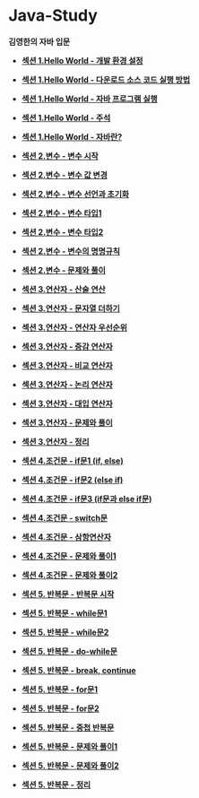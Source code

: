 # Java-Study
**김영한의 자바 입문**

* **[섹션 1.Hello World - 개발 환경 설정](https://velog.io/@hcw0709/%EA%B0%9C%EB%B0%9C-%ED%99%98%EA%B2%BD-%EC%84%A4%EC%A0%95 )** 

* **[섹션 1.Hello World - 다운로드 소스 코드 실행 방법](https://velog.io/@hcw0709/%EB%8B%A4%EC%9A%B4%EB%A1%9C%EB%93%9C-%EC%86%8C%EC%8A%A4-%EC%BD%94%EB%93%9C-%EC%8B%A4%ED%96%89-%EB%B0%A9%EB%B2%95)**

* **[섹션 1.Hello World - 자바 프로그램 실행](https://velog.io/@hcw0709/%EC%9E%90%EB%B0%94-%ED%94%84%EB%A1%9C%EA%B7%B8%EB%9E%A8-%EC%8B%A4%ED%96%89)**

* **[섹션 1.Hello World - 주석](https://velog.io/@hcw0709/%EC%A3%BC%EC%84%9D)**

* **[섹션 1.Hello World - 자바란?](https://velog.io/@hcw0709/%EC%9E%90%EB%B0%94%EB%9E%80)**

* **[섹션 2.변수 - 변수 시작](https://velog.io/@hcw0709/%EB%B3%80%EC%88%98-%EC%8B%9C%EC%9E%91)**

* **[섹션 2.변수 - 변수 값 변경](https://velog.io/@hcw0709/%EB%B3%80%EC%88%98-%EA%B0%92-%EB%B3%80%EA%B2%BD)**

* **[섹션 2.변수 - 변수 선언과 초기화](https://velog.io/@hcw0709/%EB%B3%80%EC%88%98-%EC%84%A0%EC%96%B8%EA%B3%BC-%EC%B4%88%EA%B8%B0%ED%99%94)**

* **[섹션 2.변수 - 변수 타입1](https://velog.io/@hcw0709/%EB%B3%80%EC%88%98-%ED%83%80%EC%9E%851)**

* **[섹션 2.변수 - 변수 타입2](https://velog.io/@hcw0709/%EB%B3%80%EC%88%98-%ED%83%80%EC%9E%852)**

* **[섹션 2.변수 - 변수의 명명규칙](https://velog.io/@hcw0709/%EB%B3%80%EC%88%98%EC%9D%98-%EB%AA%85%EB%AA%85-%EA%B7%9C%EC%B9%99)**

* **[섹션 2.변수 - 문제와 풀이](https://velog.io/@hcw0709/%EB%AC%B8%EC%A0%9C%EC%99%80-%ED%92%80%EC%9D%B4)**

* **[섹션 3.연산자 - 산술 연산](https://velog.io/@hcw0709/%EC%82%B0%EC%88%A0-%EC%97%B0%EC%82%B0%EC%9E%90)**

* **[섹션 3.연산자 - 문자열 더하기](https://velog.io/@hcw0709/%EB%AC%B8%EC%9E%90%EC%97%B4-%EB%8D%94%ED%95%98%EA%B8%B0)**

* **[섹션 3.연산자 - 연산자 우선순위](https://velog.io/@hcw0709/%EC%97%B0%EC%82%B0%EC%9E%90-%EC%9A%B0%EC%84%A0%EC%88%9C%EC%9C%84)**

* **[섹션 3.연산자 - 증감 연산자](https://velog.io/@hcw0709/%EC%A6%9D%EA%B0%90-%EC%97%B0%EC%82%B0%EC%9E%90)**

* **[섹션 3.연산자 - 비교 연산자](https://velog.io/@hcw0709/%EB%B9%84%EA%B5%90-%EC%97%B0%EC%82%B0%EC%9E%90)**

* **[섹션 3.연산자 - 논리 연산자](https://velog.io/@hcw0709/%EB%85%BC%EB%A6%AC-%EC%97%B0%EC%82%B0%EC%9E%90)**

* **[섹션 3.연산자 - 대입 연산자](https://velog.io/@hcw0709/%EB%8C%80%EC%9E%85-%EC%97%B0%EC%82%B0%EC%9E%90)**

* **[섹션 3.연산자 - 문제와 풀이](https://velog.io/@hcw0709/%EB%AC%B8%EC%A0%9C%EC%99%80-%ED%92%80%EC%9D%B4-hzm6j9x6)**

* **[섹션 3.연산자 - 정리](https://velog.io/@hcw0709/%EC%A0%95%EB%A6%AC)**

* **[섹션 4.조건문 - if문1 (if, else)](https://velog.io/@hcw0709/if%EB%AC%B81-if-else)**

* **[섹션 4.조건문 - if문2 (else if)](https://velog.io/@hcw0709/if%EB%AC%B82-else-if)**

* **[섹션 4.조건문 - if문3 (if문과 else if문)](https://velog.io/@hcw0709/if%EB%AC%B8%EA%B3%BC-else-if%EB%AC%B8)**

* **[섹션 4.조건문 - switch문](https://velog.io/@hcw0709/switch%EB%AC%B8)**

* **[섹션 4.조건문 - 삼항연산자](https://velog.io/@hcw0709/%EC%82%BC%ED%95%AD-%EC%97%B0%EC%82%B0%EC%9E%90)**

* **[섹션 4.조건문 - 문제와 풀이1](https://velog.io/@hcw0709/%EB%AC%B8%EC%A0%9C%EC%99%80-%ED%92%80%EC%9D%B41)**

* **[섹션 4.조건문 - 문제와 풀이2](https://velog.io/@hcw0709/%EB%AC%B8%EC%A0%9C%EC%99%80-%ED%92%80%EC%9D%B42)**

* **[섹션 5. 반복문 - 반복문 시작](https://velog.io/@hcw0709/%EB%B0%98%EB%B3%B5%EB%AC%B8-%EC%8B%9C%EC%9E%91)**

* **[섹션 5. 반복문 - while문1](https://velog.io/@hcw0709/while%EB%AC%B81)**

* **[섹션 5. 반복문 - while문2](https://velog.io/@hcw0709/while%EB%AC%B82)**

* **[섹션 5. 반복문 - do-while문](https://velog.io/@hcw0709/do-while%EB%AC%B8)**

* **[섹션 5. 반복문 - break, continue](https://velog.io/@hcw0709/break-continue)**

* **[섹션 5. 반복문 - for문1](https://velog.io/@hcw0709/for%EB%AC%B81)**

* **[섹션 5. 반복문 - for문2](https://velog.io/@hcw0709/for%EB%AC%B82)**

* **[섹션 5. 반복문 - 중첩 반복문](https://velog.io/@hcw0709/%EC%A4%91%EC%B2%A9-%EB%B0%98%EB%B3%B5%EB%AC%B8)**

* **[섹션 5. 반복문 - 문제와 풀이1](https://velog.io/@hcw0709/%EB%AC%B8%EC%A0%9C%EC%99%80-%ED%92%80%EC%9D%B41-botr0q1b)**

* **[섹션 5. 반복문 - 문제와 풀이2](https://velog.io/@hcw0709/%EB%AC%B8%EC%A0%9C%EC%99%80-%ED%92%80%EC%9D%B42-rhp3h8k9)**

* **[섹션 5. 반복문 - 정리](https://velog.io/@hcw0709/%EC%A0%95%EB%A6%AC-u8ab2lkq)**
